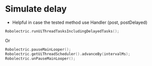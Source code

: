 # Simulate delay
- Helpful in case  the tested method use Handler (post, postDelayed)

``` KOTLIN
Robolectric.runUiThreadTasksIncludingDelayedTasks();
```
 Or
``` KOTLIN
Robolectric.pauseMainLooper();
Robolectric.getUiThreadScheduler().advanceBy(intervalMs);
Robolectric.unPauseMainLooper();
```
